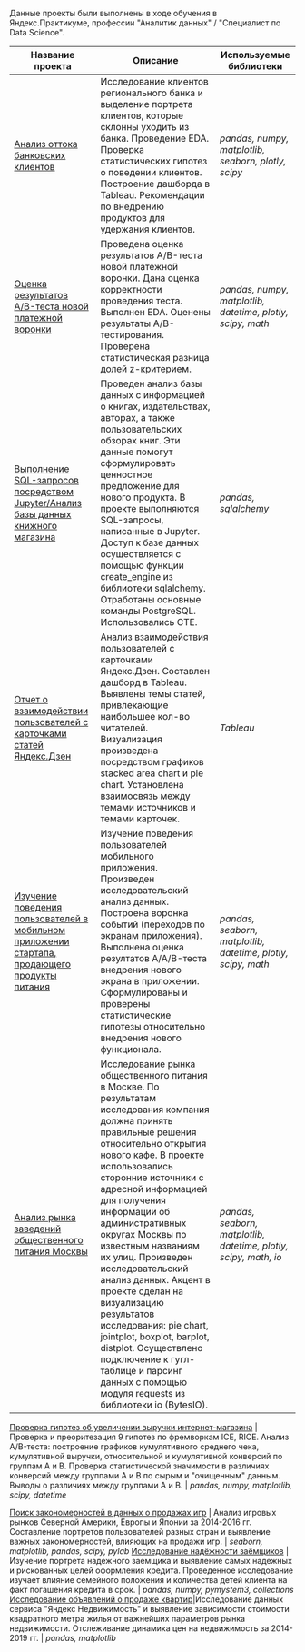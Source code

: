 Данные проекты были выполнены в ходе обучения в Яндекс.Практикуме, профессии "Аналитик данных" / "Специалист по Data Science".

Название проекта  | Описание  |  Используемые библиотеки
--|---|--
[Анализ оттока банковских клиентов](https://github.com/oleg-dmitriev-123/Portfolio-Data_Analysis/tree/9e43b0dc26e47a774e792c7f6de477dcc51a26af/bank_clients_churn_analysis)| Исследование клиентов регионального банка и выделение портрета клиентов, которые склонны уходить из банка. Проведение EDA. Проверка статистических гипотез о поведении клиентов. Построение дашборда в Tableau. Рекомендации по внедрению продуктов для удержания клиентов.| *pandas, numpy, matplotlib, seaborn, plotly, scipy*
[Оценка результатов A/B-теста новой платежной воронки](https://github.com/oleg-dmitriev-123/Portfolio-Data_Analysis/tree/main/a_b_test_new_payment_funnel)|Проведена оценка результатов A/B-теста новой платежной воронки. Дана оценка корректности проведения теста. Выполнен EDA. Оценены результаты A/B-тестирования. Проверена статистическая разница долей z-критерием.| *pandas, numpy, matplotlib, datetime, plotly, scipy, math*
[Выполнение SQL-запросов посредством Jupyter/Анализ базы данных книжного магазина](https://github.com/oleg-dmitriev-123/Portfolio-Data_Analysis/tree/main/sql_queries_in_jupyter)|Проведен анализ базы данных с информацией о книгах, издательствах, авторах, а также пользовательских обзорах книг. Эти данные помогут сформулировать ценностное предложение для нового продукта. В проекте выполняются SQL-запросы, написанные в Jupyter. Доступ к базе данных осуществляется с помощью функции create_engine из библиотеки sqlalchemy. Отработаны основные команды PostgreSQL. Использовались CTE. | *pandas, sqlalchemy*
[Отчет о взаимодействии пользователей с карточками статей Яндекс.Дзен](https://github.com/oleg-dmitriev-123/Portfolio-Data_Analysis/tree/main/yandex_zen_topics_research_dashboard)|Анализ взаимодействия пользователей с карточками Яндекс.Дзен. Составлен дашборд в Tableau. Выявлены темы статей, привлекающие наибольшее кол-во читателей. Визуализация произведена посредством графиков stacked area chart и pie chart. Установлена взаимосвязь между темами источников и темами карточек. |  *Tableau* 
[Изучение поведения пользователей в мобильном приложении стартапа, продающего продукты питания](https://github.com/oleg-dmitriev-123/Portfolio-Data_Analysis/tree/main/meal_startup_mobile_clients_research)|Изучение поведения пользователей мобильного приложения. Произведен исследовательский анализ данных. Построена воронка событий (переходов по экранам приложения). Выполнена оценка резултатов A/A/B-теста внедрения нового экрана в приложении. Сформулированы и проверены статистические гипотезы относительно внедрения нового функционала. |  *pandas, seaborn, matplotlib, datetime, plotly, scipy, math* 
[Анализ рынка заведений общественного питания Москвы](https://github.com/oleg-dmitriev-123/Portfolio-Data_Analysis/tree/main/fast_food_moscow_research)|Исследование рынка общественного питания в Москве. По результатам исследования компания должна принять правильные решения относительно открытия нового кафе. В проекте использовались сторонние источники с адресной информацией для получения информации об административных округах Москвы по известным названиям их улиц. Произведен исследовательский анализ данных. Акцент в проекте сделан на визуализацию результатов исследования: pie chart, jointplot, boxplot, barplot, distplot. Осуществлено подключение к гугл-таблице и парсинг данных с помощью модуля requests из библиотеки io (BytesIO). |  *pandas, seaborn, matplotlib, datetime, plotly, scipy, math, io*

[Проверка гипотез об увеличении выручки интернет-магазина](https://github.com/oleg-dmitriev-123/Portfolio-Data_Analysis/tree/main/online_store_revenue_hypothesis) | Проверка и преоритезация 9 гипотез по фремворкам ICE, RICE. Анализ A/B-теста: построение графиков кумулятивного среднего чека, кумулятивной выручки, относительной и кумулятивной конверсий по группам А и B. Проверка статистической значимости в различиях конверсий между группами A и B по сырым и "очищенным" данным. Выводы о различиях между группами A и B. |  *pandas, numpy, matplotlib, scipy, datetime*

[Поиск закономерностей в данных о продажах игр](https://github.com/oleg-dmitriev-123/Portfolio-Data_Analysis/tree/main/games_research)  | Анализ игровых рынков Северной Америки, Европы и Японии за 2014-2016 гг. Составление портретов пользователей разных стран и выявление важных закономерностей, влияющих на продажи игр.  |   *seaborn, matplotlib, pandas, scipy, pylab*
[Исследование надёжности заёмщиков](https://github.com/oleg-dmitriev-123/Portfolio-Data_Analysis/tree/main/borrowers_analysis)  |Изучение портрета надежного заемщика и выявление самых надежных и рискованных целей оформления кредита. Проведенное исследование изучает влияние семейного положения и количества детей клиента на факт погашения кредита в срок.    | *pandas, numpy, pymystem3, collections*
[Исследование объявлений о продаже квартир](https://github.com/oleg-dmitriev-123/Portfolio-Data_Analysis/tree/main/prorerty_research)|Исследование данных сервиса "Яндекс Недвижимость" и выявление зависимости стоимости квадратного метра жилья от важнейших параметров рынка недвижимости. Отслеживание динамика цен на недвижимость за 2014-2019 гг.   |  *pandas, matplotlib*
